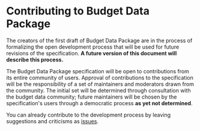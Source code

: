 # Contributing to Budget Data Package

The creators of the first draft of Budget Data Package are in the process of formalizing the open development process that will be used for future revisions of the specification. **A future version of this document will describe this process.**

The Budget Data Package specification will be open to contributions from its entire community of users. Approval of contributions to the specification will be the responsibility of a set of maintainers and moderators drawn from the community. The initial set will be determined through consultation with the budget data community; future maintainers will be chosen by the specification's users through a democratic process **as yet not determined**.

You can already contribute to the development process by leaving suggestions and criticisms as [issues](https://github.com/openspending/budget-data-package/issues).